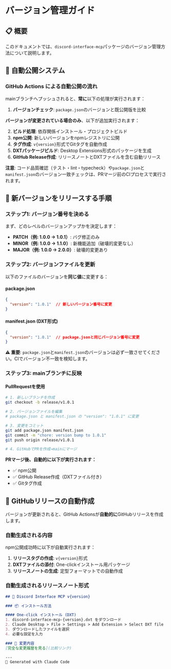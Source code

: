 # バージョン管理ガイド

## 📋 概要

このドキュメントでは、`discord-interface-mcp`パッケージのバージョン管理方法について説明します。

## 🔄 自動公開システム

### GitHub Actions による自動公開の流れ

mainブランチへプッシュされると、**常に**以下の処理が実行されます：

1. **バージョンチェック**: `package.json`のバージョンと既公開版を比較

**バージョンが変更されている場合のみ**、以下が追加実行されます：

2. **ビルド処理**: 依存関係インストール・プロジェクトビルド
3. **npm公開**: 新しいバージョンをnpmレジストリに公開
4. **タグ作成**: `v{version}`形式でGitタグを自動作成
5. **DXTパッケージビルド**: Desktop Extensions形式のパッケージを生成
6. **GitHub Release作成**: リリースノートとDXTファイルを含む自動リリース

**注意**: コード品質確認（テスト・lint・typecheck）や`package.json`と`manifest.json`のバージョン一致チェックは、PRマージ前のCIプロセスで実行されます。

## 📝 新バージョンをリリースする手順

### ステップ1: バージョン番号を決める

まず、どのレベルのバージョンアップかを決定します：

- **PATCH（例: 1.0.0 → 1.0.1）**: バグ修正のみ
- **MINOR（例: 1.0.0 → 1.1.0）**: 新機能追加（破壊的変更なし）
- **MAJOR（例: 1.0.0 → 2.0.0）**: 破壊的変更あり

### ステップ2: バージョンファイルを更新

以下のファイルのバージョンを**同じ値**に変更する：

#### package.json
```json
{
  "version": "1.0.1"  // 新しいバージョン番号に変更
}
```

#### manifest.json (DXT形式)
```json
{
  "version": "1.0.1"  // package.jsonと同じバージョン番号に変更
}
```

**⚠️ 重要**: `package.json`と`manifest.json`のバージョンは必ず一致させてください。CIでバージョン不一致を検知します。

### ステップ3: mainブランチに反映

#### PullRequestを使用

```bash
# 1. 新しいブランチを作成
git checkout -b release/v1.0.1

# 2. バージョンファイルを編集
# package.json と manifest.json の "version": "1.0.1" に変更

# 3. 変更をコミット
git add package.json manifest.json
git commit -m "chore: version bump to 1.0.1"
git push origin release/v1.0.1

# 4. GitHubでPRを作成→mainにマージ
```

**PRマージ後、自動的に以下が実行されます：**
- ✅ npm公開
- ✅ GitHub Release作成（DXTファイル付き）
- ✅ Gitタグ作成

## 📝 GitHubリリースの自動作成

バージョンが更新されると、GitHub Actionsが**自動的に**GitHubリリースを作成します。

### 自動生成される内容

npm公開成功時に以下が自動実行されます：

1. **リリースタグの作成**: `v{version}`形式
2. **DXTファイルの添付**: One-clickインストール用パッケージ
3. **リリースノートの生成**: 定型フォーマットでの自動作成

### 自動生成されるリリースノート形式

```markdown
## 🚀 Discord Interface MCP v{version}

### 📦 インストール方法

#### One-click インストール (DXT)
1. discord-interface-mcp-{version}.dxt をダウンロード
2. Claude Desktop > File > Settings > Add Extension > Select DXT file
3. ダウンロードしたファイルを選択
4. 必要な設定を入力

### 📝 変更内容
[完全な変更履歴を見る](比較リンク)

---
🤖 Generated with Claude Code
```

